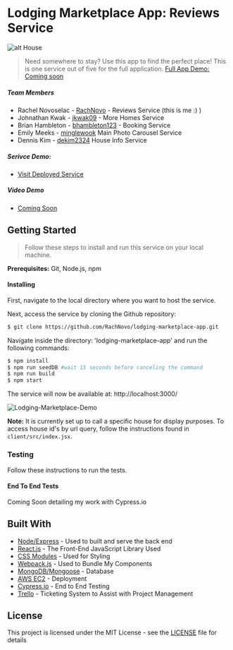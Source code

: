 # Lodging Marketplace App: Reviews Service
![alt House](https://rachel-portfolio.s3.amazonaws.com/house.jpg)

> Need somewhere to stay? Use this app to find the perfect place! This is one service out of five for the full application. [Full App Demo: Coming soon](link)

##### Team Members

- Rachel Novoselac - [RachNovo](https://github.com/RachNovo) - Reviews Service (this is me :) )
- Johnathan Kwak - [jkwak09](https://github.com/jkwak09) - More Homes Service
- Brian Hambleton - [bhambleton123](https://github.com/bhambleton123) - Booking Service
- Emily Meeks - [minglewook](https://github.com/minglewook) Main Photo Carousel Service
- Dennis Kim - [dekim2324](https://github.com/dekim2324) House Info Service

##### Serivce Demo:
- [Visit Deployed Service](https://lodging-marketplace.herokuapp.com/)

##### Video Demo

- [Coming Soon](YouTubeLink)

## Getting Started
> Follow these steps to install and run this service on your local machine.

**Prerequisites:** Git, Node.js, npm

#### Installing

First, navigate to the local directory where you want to host the service.

Next, access the service by cloning the Github repository:

```bash
$ git clone https://github.com/RachNovo/lodging-marketplace-app.git
```

Navigate inside the directory: 'lodging-marketplace-app' and run the following commands:
```bash
$ npm install
$ npm run seedDB #wait 15 seconds before canceling the command
$ npm run build
$ npm start
```
The service will now be available at: http://localhost:3000/

![Lodging-Marketplace-Demo](https://rachel-portfolio.s3.amazonaws.com/lodging-marketplace-demo.gif)

**Note:** It is currently set up to call a specific house for display purposes. To access house id's by url query, follow the instructions found in `client/src/index.jsx`.

### Testing
Follow these instructions to run the tests.

#### End To End Tests
Coming Soon detailing my work with Cypress.io


## Built With

* [Node/](https://nodejs.org/en/docs/)[Express](https://expressjs.com/) - Used to built and serve the back end
* [React.js](https://reactjs.org/) - The Front-End JavaScript Library Used
* [CSS Modules](https://css-tricks.com/css-modules-part-1-need/) - Used for Styling
* [Webpack.js](https://webpack.js.org/concepts/) - Used to Bundle My Components
* [MongoDB/](https://docs.mongodb.com/manual/)[Mongoose](https://mongoosejs.com/) - Database
* [AWS EC2](https://aws.amazon.com/ec2/) - Deployment
* [Cypress.io](https://www.cypress.io/) - End to End Testing
* [Trello](https://trello.com/) - Ticketing System to Assist with Project Management

## License

This project is licensed under the MIT License - see the [LICENSE](LICENSE) file for details
